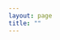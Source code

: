```yaml
---
layout: page
title: "" 
---
```


<!-- ## Teaching Experiences
- University of Texas at Austin. ECE 461P (Senior Undergraduate/ Graduate) : Data Science Principles 
- University of California Irvine. EECS 50 (Undergraduate) : Discrete Time signals and systems 
- University of California Irvine. EECS 280A (Graduate) : Advanced Engineering Electromagnetics I 
- University of California Irvine. EECS 118 (Undergraduate) : Introduction to Knowledge Management and software Engineering 
- University of California Irvine. EECS 119 (Undergraduate) : Introduction to VLSI 
## Reviewing Services 
- Reviewer [ISIT-2023](https://isit2023.org/)
- Reviewer [UAI-2023](https://www.auai.org/)
- Reviewer [ICLR-2022, 2023](https://iclr.cc/)
- Reviewer [NeuRips-2021, 2022, 2023](https://nips.cc/)
- Reviewer [ICML-2021, 2022, 2023](https://icml.cc/)
- Reviewer [AISTATS-2021, 2022, 2023,2024](https://aistats.org/aistats2021/)
- Reviewer [Pattern Recognition Letters](https://www.journals.elsevier.com/pattern-recognition-letters) 2020 - Present
- Reviewer [IEEE Transactions on Knowledge and Data Engineering](https://ieeexplore.ieee.org/xpl/RecentIssue.jsp?punumber=69). 2022 - Present -->
